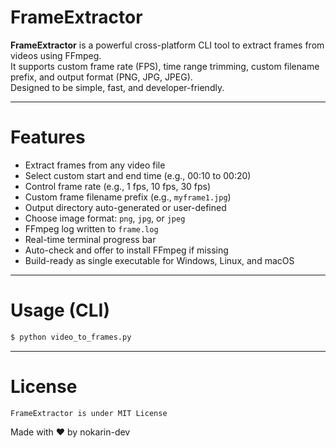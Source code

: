 # FrameExtractor
**FrameExtractor** is a powerful cross-platform CLI tool to extract frames from videos using FFmpeg.  
It supports custom frame rate (FPS), time range trimming, custom filename prefix, and output format (PNG, JPG, JPEG).  
Designed to be simple, fast, and developer-friendly.

---

# Features
- Extract frames from any video file
- Select custom start and end time (e.g., 00:10 to 00:20)
- Control frame rate (e.g., 1 fps, 10 fps, 30 fps)
- Custom frame filename prefix (e.g., `myframe1.jpg`)
- Output directory auto-generated or user-defined
- Choose image format: `png`, `jpg`, or `jpeg`
- FFmpeg log written to `frame.log`
- Real-time terminal progress bar
- Auto-check and offer to install FFmpeg if missing
- Build-ready as single executable for Windows, Linux, and macOS

---

# Usage (CLI)
```bash
$ python video_to_frames.py
```

---

# License
```
FrameExtractor is under MIT License
```
Made with ❤️ by nokarin-dev